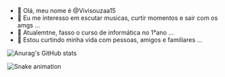 - 👋 Olá, meu nome é @Vivisouzaa15
- 👀 Eu me interesso em escutar musicas, curtir momentos e sair com os amgs ...
- 🌱 Atualemtne, fasso o curso de informática no 1°ano ...
- 💞️ Estou curtindo minha vida com pessoas, amigos e familiares ...
  
![Anurag's GitHub stats](https://github-readme-stats.vercel.app/api?username=Vivisouzaa15&show_icons=true&theme=dracula)

![Snake animation](https://github.com/Vivisouzaa15/Vivisouzaa15/blob/output/github-contribution-grid-snake.svg)
